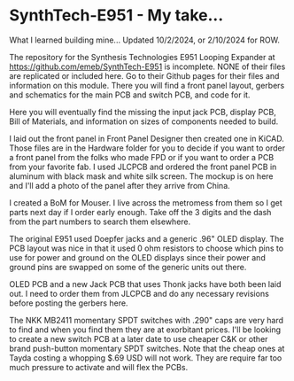 # SynthTech-E951 - My take...
What I learned building mine... Updated 10/2/2024, or 2/10/2024 for ROW.

The repository for the Synthesis Technologies E951 Looping Expander at https://github.com/emeb/SynthTech-E951 is incomplete. NONE of their files are
replicated or included here. Go to their Github pages for their files and information on this module. There you will find a front panel layout, 
gerbers and schematics for the main PCB and switch PCB, and code for it.

Here you will eventually find the missing the input jack PCB, display PCB, Bill of Materials, and information on sizes of components needed to build.

I laid out the front panel in Front Panel Designer then created one in KiCAD. Those files are in the Hardware folder for you to decide if you want to
order a front panel from the folks who made FPD or if you want to order a PCB from your favorite fab. I used JLCPCB and ordered the front panel PCB
in aluminum with black mask and white silk screen. The mockup is on here and I'll add a photo of the panel after they arrive from China.

I created a BoM for Mouser. I live across the metromess from them so I get parts next day if I order early enough. Take off the 3 digits and the dash
from the part numbers to search them elsewhere.

The original E951 used Doepfer jacks and a generic .96" OLED display. The PCB layout was nice in that it used 0 ohm resistors to choose which pins
to use for power and ground on the OLED displays since their power and ground pins are swapped on some of the generic units out there. 

OLED PCB and a new Jack PCB that uses Thonk jacks have both been laid out. I need to order them from JLCPCB and do any necessary revisions before
posting the gerbers here.

The NKK MB2411 momentary SPDT switches with .290" caps are very hard to find and when you find them they are at exorbitant prices. I'll be looking to
create a new switch PCB at a later date to use cheaper C&K or other brand push-button momentary SPDT switches. Note that the cheap ones at Tayda 
costing a whopping $.69 USD will not work. They are require far too much pressure to activate and will flex the PCBs.
